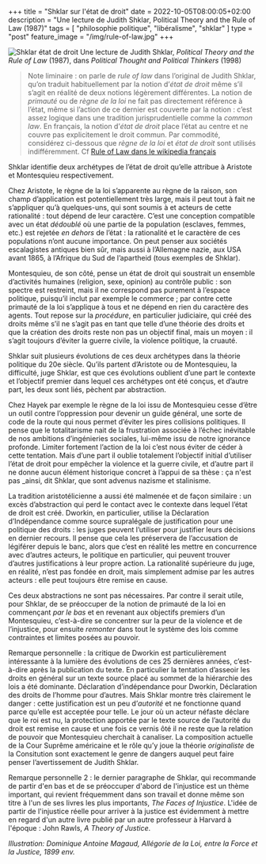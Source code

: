 +++
title = "Shklar sur l'état de droit"
date = 2022-10-05T08:00:05+02:00
description = "Une lecture de Judith Shklar, Political Theory and the Rule of Law (1987)"
tags = [ "philosophie politique", "libéralisme", "shklar" ]
type = "post"
feature_image = "/img/rule-of-law.jpg"
+++

![Shklar état de droit](/img/rule-of-law.jpg)
Une lecture de Judith Shklar, _Political Theory and the Rule of Law_ (1987), dans _Political Thought and Political Thinkers_ (1998)<!--more-->

> Note liminaire : on parle de _rule of law_ dans l’original de Judith Shklar, qu’on traduit habituellement par la notion d’_état de droit_ même s’il s’agit en réalité de deux notions légèrement différentes. La notion de _primauté_ ou de _règne de la loi_ ne fait pas directement référence à l’état, même si l’action de ce dernier est couverte par la notion : c’est assez logique dans une tradition jurisprudentielle comme la _common law_. En français, la notion d’_état de droit_ place l’état au centre et ne couvre pas explicitement le droit commun. Par commodité, considérez ci-dessous que _règne de la loi_ et _état de droit_ sont utilisés indifféremment. Cf [Rule of Law dans le wikipedia français](https://fr.wikipedia.org/wiki/Rule_of_law)

Shklar identifie deux archétypes de l’état de droit qu’elle attribue à Aristote et Montesquieu respectivement.

Chez Aristote, le règne de la loi s’apparente au règne de la raison, son champ d’application est potentiellement très large, mais il peut tout à fait ne s’appliquer qu’à quelques-uns, qui sont soumis à et acteurs de cette rationalité : tout dépend de leur caractère. C’est une conception compatible avec un état _dédoublé_ où une partie de la population (esclaves, femmes, etc.) est rejetée _en dehors_ de l’état : la rationalité et le caractère de ces populations n’ont aucune importance. On peut penser aux sociétés escalagistes antiques bien sûr, mais aussi à l’Allemagne nazie, aux USA avant 1865, à l’Afrique du Sud de l’apartheid (tous exemples de Shklar).

Montesquieu, de son côté, pense un état de droit qui soustrait un ensemble d’activités humaines (religion, sexe, opinion) au contrôle public : son spectre est restreint, mais il ne correspond pas purement à l’espace politique, puisqu’il inclut par exemple le commerce ; par contre cette primauté de la loi s’applique à tous et ne dépend en rien du caractère des agents. Tout repose sur la _procédure_, en particulier judiciaire, qui créé des droits même s’il ne s’agit pas en tant que telle d’une théorie des droits et que la création des droits reste non pas un objectif final, mais un moyen : il s’agit toujours d’éviter la guerre civile, la violence politique, la cruauté.

Shklar suit plusieurs évolutions de ces deux archétypes dans la théorie politique du 20e siècle. Qu’ils partent d’Aristote ou de Montesquieu, la difficulté, juge Shklar, est que ces évolutions oublient d’une part le contexte et l’objectif premier dans lequel ces archétypes ont été conçus, et d’autre part, les deux sont liés, pèchent par abstraction.

Chez Hayek par exemple le règne de la loi issu de Montesquieu cesse d’être un outil contre l’oppression pour devenir un guide général, une sorte de code de la route qui nous permet d’éviter les pires collisions politiques. Il pense que le totalitarisme nait de la frustration associée à l’échec inévitable de nos ambitions d’ingénieries sociales, lui-même issu de notre ignorance profonde. Limiter fortement l’action de la loi c’est nous éviter de céder à cette tentation. Mais d’une part il oublie totalement l’objectif initial d’utiliser l’état de droit pour empêcher la violence et la guerre civile, et d’autre part il ne donne aucun élément historique concret à l’appui de sa thèse : ça n'est pas _ainsi, dit Shklar, que sont advenus nazisme et stalinisme.

La tradition aristotélicienne a aussi été malmenée et de façon similaire : un excès d’abstraction qui perd le contact avec le contexte dans lequel l’état de droit est créé. Dworkin, en particulier, utilise la Déclaration d’Indépendance comme source supralégale de justification pour une politique des droits : les juges peuvent l’utiliser pour justifier leurs décisions en dernier recours. Il pense que cela les préservera de l’accusation de légiférer depuis le banc, alors que c’est en réalité les mettre en concurrence avec d’autres acteurs, le politique en particulier, qui peuvent trouver d’autres justifications à leur propre action. La rationalité supérieure du juge, en réalité, n’est pas fondée en droit, mais simplement admise par les autres acteurs : elle peut toujours être remise en cause.

Ces deux abstractions ne sont pas nécessaires. Par contre il serait utile, pour Shklar, de se préoccuper de la notion de primauté de la loi en commençant _par le bas_ et en revenant aux objectifs premiers d’un Montesquieu, c’est-à-dire se concentrer sur la peur de la violence et de l’injustice, pour ensuite _remonter_ dans tout le système des lois comme contraintes et limites posées au pouvoir.

Remarque personnelle : la critique de Dworkin est particulièrement intéressante à la lumière des évolutions de ces 25 dernières années, c’est-à-dire après la publication du texte. En particulier la tentation d’asseoir les droits en général sur un texte source placé au sommet de la hiérarchie des lois a été dominante. Déclaration d’indépendance pour Dworkin, Déclaration des droits de l’homme pour d’autres. Mais Shklar montre très clairement le danger : cette justification est un peu d’_autorité_ et ne fonctionne quand parce qu’elle est acceptée pour telle. Le jour où un acteur néfaste déclare que le roi est nu, la protection apportée par le texte source de l’autorité du droit est remise en cause et une fois ce vernis ôté il ne reste que la relation de pouvoir que Montesquieu cherchait à canaliser. La composition actuelle de la Cour Suprême américaine et le rôle qu’y joue la théorie _originaliste_ de la Consitution sont exactement le genre de dangers auquel peut faire penser l’avertissement de Judith Shklar.

Remarque personnelle 2 : le dernier paragraphe de Shklar, qui recommande de partir d'en bas et de se préoccuper d'abord de l'injustice est un thème important, qui revient fréquemment dans son travail et donne même son titre à l'un de ses livres les plus importants, _The Faces of Injustice_. L'idée de partir de l'injustice réelle pour arriver à la justice est évidemment à mettre en regard d'un autre livre publié par un autre professeur à Harvard à l'époque : John Rawls, _A Theory of Justice_.

_Illustration: Dominique Antoine Magaud, Allégorie de la Loi, entre la Force et la Justice, 1899 env._